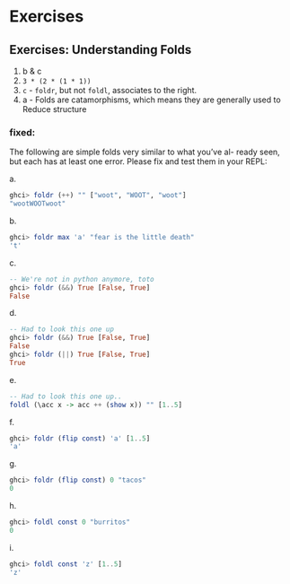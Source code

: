 # Exercises
## Exercises: Understanding Folds

1. b & c
2. `3 * (2 * (1 * 1))`
3. `c` - `foldr`, but not `foldl`, associates to the right.
4. a - Folds are catamorphisms, which means they are generally used to Reduce structure

### fixed:
The following are simple folds very similar to what you’ve al- ready seen, but each has at least one error. Please fix and test them in your REPL:

a.
```haskell
ghci> foldr (++) "" ["woot", "WOOT", "woot"]
"wootWOOTwoot"
```
b.
```haskell
ghci> foldr max 'a' "fear is the little death"
't'
```
c.
```haskell
-- We're not in python anymore, toto
ghci> foldr (&&) True [False, True]
False
```
d.
```haskell
-- Had to look this one up
ghci> foldr (&&) True [False, True]
False
ghci> foldr (||) True [False, True]
True
```
e.
```haskell
-- Had to look this one up..
foldl (\acc x -> acc ++ (show x)) "" [1..5]
```
f.
```haskell
ghci> foldr (flip const) 'a' [1..5]
'a'
```
g.
```haskell
ghci> foldr (flip const) 0 "tacos"
0
```
h.
```haskell
ghci> foldl const 0 "burritos"
0
```
i.
```haskell
ghci> foldl const 'z' [1..5]
'z'
```
